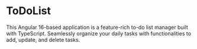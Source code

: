# ToDoList
This Angular 16-based application is a feature-rich to-do list manager built with TypeScript. Seamlessly organize your daily tasks with functionalities to add, update, and delete tasks.
